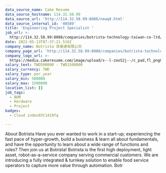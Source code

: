 ```yaml
---
data_source_name: Cake Resume
data_source_hostname: 114.32.58.99
data_source_url: 'http://114.32.58.99:8088/newq8.html'
data_source_internal_id: '40589'
title: 'Engineering Project Specialist '
job_url: >-
  http://114.32.58.99:8088/companies/botrista-technology-taiwan-co-ltd/jobs/engineering-project-specialist-a70525
date: 2022-05-13T07:37:21.516Z
company_name: Botrista 百睿達有限公司
company_page_url: 'http://114.32.58.99:8088/companies/botrista-technology-taiwan-co-ltd'
company_logo_url: >-
  https://media.cakeresume.com/image/upload/s--l-zoo52j--/c_pad,fl_png8,h_200,w_200/v1652347799/i1jshlwi6nf5qhbzeguz.png
salary_text: TWD500000 - TWD1500000
salary_currency: TWD
salary_type: per_year
salary_min: 500000
salary_max: 1500000
location_list: []
job_tags:
  - BOM
  - Hardware
  - Project
badges:
  - Cloud index03t1419fq

---
```


About Botrista Have you ever wanted to work in a start-up; experiencing the fast pace of hyper-growth, build a business & learn all about fundamentals, and have the opportunity to learn about a wide range of functions and roles? Then join us at Botrista! Botrista is the first high deployment, light asset, robot-as-a-service company serving commercial customers. We are introducing a fully integrated & turnkey solution to enable food service operators to capture more value through automation. Botr